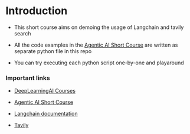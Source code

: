 # Introduction

- This short course aims on demoing the usage of Langchain and tavily search

- All the code examples in the [Agentic AI Short Course](https://learn.deeplearning.ai/courses/ai-agents-in-langgraph/lesson/1/introduction) are written as separate python file in this repo

- You can try executing each python script one-by-one and playaround

### Important links

- [DeepLearningAI Courses](https://learn.deeplearning.ai/)
- [Agentic AI Short Course](https://learn.deeplearning.ai/courses/ai-agents-in-langgraph/lesson/1/introduction)

- [Langchain documentation](https://python.langchain.com/v0.2/docs/introduction/)
- [Tavily](https://tavily.com/)


